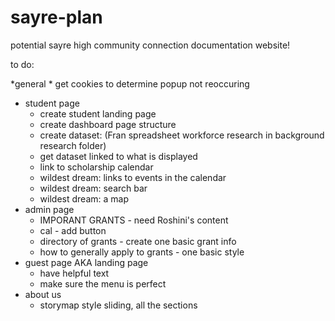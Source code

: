 # sayre-plan
potential sayre high community connection documentation website!

to do:

*general
    * get cookies to determine popup not reoccuring
* student page
    * create student landing page
    * create dashboard page structure
    * create dataset: (Fran spreadsheet workforce research in background research folder)
    * get dataset linked to what is displayed
    * link to scholarship calendar
    * wildest dream: links to events in the calendar
    * wildest dream: search bar
    * wildest dream: a map
* admin page
    * IMPORANT GRANTS - need Roshini's content
    * cal - add  button
    * directory of grants - create one basic grant info
    * how to generally apply to grants - one basic style
* guest page AKA landing page
    * have helpful text
    * make sure the menu is perfect
* about us
    * storymap style sliding, all the sections
